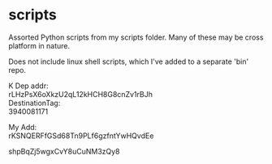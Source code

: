 # scripts

Assorted Python scripts from my scripts folder.  Many of these may be cross platform in nature.

Does not include linux shell scripts, which I've added to a separate 'bin' repo.


K Dep addr:  
rLHzPsX6oXkzU2qL12kHCH8G8cnZv1rBJh  
DestinationTag:  
3940081171
  
My Add:  
rKSNQERFfGSd68Tn9PLf6gzfntYwHQvdEe  
  
shpBqZj5wgxCvY8uCuNM3zQy8

